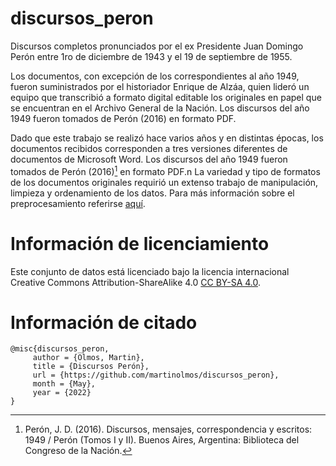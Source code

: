 # discursos_peron
Discursos completos pronunciados por el ex Presidente Juan Domingo Perón entre 1ro de diciembre de 1943 y el 19 de septiembre de 1955. 

Los documentos, con excepción de los correspondientes al año 1949, fueron suministrados por el historiador Enrique de Alzáa, quien lideró un equipo que transcribió a formato digital editable los originales en papel que se encuentran en el Archivo General de la Nación. Los discursos del año 1949 fueron tomados de Perón (2016) en formato PDF. 

Dado que este trabajo se realizó hace varios años y en distintas épocas, los documentos recibidos corresponden a tres versiones diferentes de
documentos de Microsoft Word. Los discursos del año 1949 fueron tomados de Perón (2016)[^1] en formato PDF.n La variedad y tipo de formatos de los documentos originales requirió un extenso trabajo de manipulación, limpieza y ordenamiento de los datos. Para más información sobre el preprocesamiento referirse [aquí](https://ri.itba.edu.ar/handle/123456789/3537).

# Información de licenciamiento

Este conjunto de datos está licenciado bajo la licencia internacional Creative Commons Attribution-ShareAlike 4.0 [CC BY-SA 4.0](https://creativecommons.org/licenses/by-sa/4.0/).

# Información de citado

```
@misc{discursos_peron,
     author = {Olmos, Martin},
     title = {Discursos Perón},
     url = {https://github.com/martinolmos/discursos_peron},
     month = {May},
     year = {2022}
}
```


[^1]: Perón, J. D. (2016). Discursos, mensajes, correspondencia y escritos: 1949 / Perón (Tomos I y II). Buenos Aires, Argentina: Biblioteca del Congreso de la Nación.
